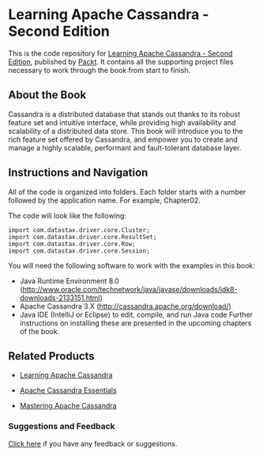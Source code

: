 # Learning Apache Cassandra - Second Edition
This is the code repository for [Learning Apache Cassandra - Second Edition](https://www.packtpub.com/big-data-and-business-intelligence/learning-apache-cassandra-second-edition?utm_source=github&utm_medium=repository&utm_campaign=9781787127296), published by [Packt](https://www.packtpub.com/?utm_source=github). It contains all the supporting project files necessary to work through the book from start to finish.
## About the Book
Cassandra is a distributed database that stands out thanks to its robust feature set and intuitive interface, while providing high availability and scalability of a distributed data store. This book will introduce you to the rich feature set offered by Cassandra, and empower you to create and manage a highly scalable, performant and fault-tolerant database layer.


## Instructions and Navigation
All of the code is organized into folders. Each folder starts with a number followed by the application name. For example, Chapter02.



The code will look like the following:
```
import com.datastax.driver.core.Cluster;
import com.datastax.driver.core.ResultSet;
import com.datastax.driver.core.Row;
import com.datastax.driver.core.Session;
```

You will need the following software to work with the examples in this book:

* Java Runtime Environment 8.0 (http://www.oracle.com/technetwork/java/javase/downloads/jdk8-downloads-2133151.html)
* Apache Cassandra 3.X (http://cassandra.apache.org/download/)
* Java IDE (IntelliJ or Eclipse) to edit, compile, and run Java code
Further instructions on installing these are presented in the upcoming chapters of the book.

## Related Products
* [Learning Apache Cassandra](https://www.packtpub.com/big-data-and-business-intelligence/learning-apache-cassandra?utm_source=github&utm_medium=repository&utm_campaign=9781783989201)

* [Apache Cassandra Essentials](https://www.packtpub.com/big-data-and-business-intelligence/apache-cassandra-essentials?utm_source=github&utm_medium=repository&utm_campaign=9781783989102)

* [Mastering Apache Cassandra](https://www.packtpub.com/big-data-and-business-intelligence/mastering-apache-cassandra?utm_source=github&utm_medium=repository&utm_campaign=9781782162681)

### Suggestions and Feedback
[Click here](https://docs.google.com/forms/d/e/1FAIpQLSe5qwunkGf6PUvzPirPDtuy1Du5Rlzew23UBp2S-P3wB-GcwQ/viewform) if you have any feedback or suggestions.
